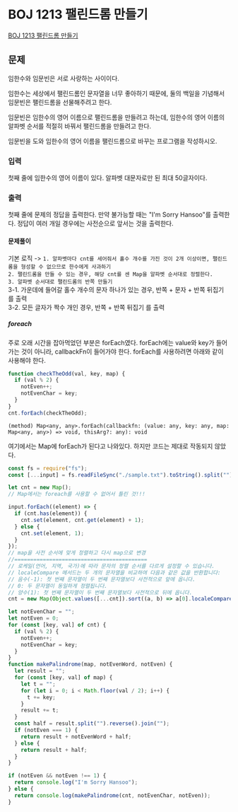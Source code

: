 # BOJ 1213 팰린드롬 만들기

[BOJ 1213 팰린드롬 만들기](https://www.acmicpc.net/problem/1213)

## 문제

임한수와 임문빈은 서로 사랑하는 사이이다.

임한수는 세상에서 팰린드롬인 문자열을 너무 좋아하기 때문에, 둘의 백일을 기념해서 임문빈은 팰린드롬을 선물해주려고 한다.

임문빈은 임한수의 영어 이름으로 팰린드롬을 만들려고 하는데, 임한수의 영어 이름의 알파벳 순서를 적절히 바꿔서 팰린드롬을 만들려고 한다.

임문빈을 도와 임한수의 영어 이름을 팰린드롬으로 바꾸는 프로그램을 작성하시오.

### 입력

첫째 줄에 임한수의 영어 이름이 있다. 알파벳 대문자로만 된 최대 50글자이다.

### 출력

첫째 줄에 문제의 정답을 출력한다. 만약 불가능할 때는 "I'm Sorry Hansoo"를 출력한다. 정답이 여러 개일 경우에는 사전순으로 앞서는 것을 출력한다.

#### 문제풀이

기본 로직 -> `1. 알파벳마다 cnt를 세어줘서 홀수 개수를 가진 것이 2개 이상이면, 팰린드롬을 형성할 수 없으므로 한수에게 사과하기`  
`2. 팰린드롬을 만들 수 있는 경우, 해당 cnt를 센 Map을 알파벳 순서대로 정렬한다.`  
`3. 알파벳 순서대로 팰린드롬의 반쪽 만들기`  
3-1. 가운데에 들어갈 홀수 개수의 문자 하나가 있는 경우, 반쪽 + 문자 + 반쪽 뒤집기 를 출력  
3-2. 모든 글자가 짝수 개인 경우, 반쪽 + 반쪽 뒤집기 를 출력

##### foreach

주로 오래 시간을 잡아먹었던 부분은 forEach였다. forEach에는 value와 key가 들어가는 것이 아니라, callbackFn이 들어가야 한다. forEach를 사용하려면 아래와 같이 사용해야 한다.

```js
function checkTheOdd(val, key, map) {
  if (val % 2) {
    notEven++;
    notEvenChar = key;
  }
}
cnt.forEach(checkTheOdd);
```

```
(method) Map<any, any>.forEach(callbackfn: (value: any, key: any, map: Map<any, any>) => void, thisArg?: any): void
```

여기에서는 Map에 forEach가 된다고 나와있다. 하지만 코드는 제대로 작동되지 않았다.

```js
const fs = require("fs");
const [...input] = fs.readFileSync("./sample.txt").toString().split("");

let cnt = new Map();
// Map에서는 foreach를 사용할 수 없어서 틀린 것!!!

input.forEach((element) => {
  if (cnt.has(element)) {
    cnt.set(element, cnt.get(element) + 1);
  } else {
    cnt.set(element, 1);
  }
});
// map을 사전 순서에 맞게 정렬하고 다시 map으로 변경
//==========================================
// 로케일(언어, 지역, 국가)에 따라 문자의 정렬 순서를 다르게 설정할 수 있습니다.
// localeCompare 메서드는 두 개의 문자열을 비교하여 다음과 같은 값을 반환합니다:
// 음수(-1): 첫 번째 문자열이 두 번째 문자열보다 사전적으로 앞에 옵니다.
// 0: 두 문자열이 동일하게 정렬됩니다.
// 양수(1): 첫 번째 문자열이 두 번째 문자열보다 사전적으로 뒤에 옵니다.
cnt = new Map(Object.values([...cnt]).sort((a, b) => a[0].localeCompare(b[0])));

let notEvenChar = "";
let notEven = 0;
for (const [key, val] of cnt) {
  if (val % 2) {
    notEven++;
    notEvenChar = key;
  }
}
function makePalindrome(map, notEvenWord, notEven) {
  let result = "";
  for (const [key, val] of map) {
    let t = "";
    for (let i = 0; i < Math.floor(val / 2); i++) {
      t += key;
    }
    result += t;
  }
  const half = result.split("").reverse().join("");
  if (notEven === 1) {
    return result + notEvenWord + half;
  } else {
    return result + half;
  }
}

if (notEven && notEven !== 1) {
  return console.log("I'm Sorry Hansoo");
} else {
  return console.log(makePalindrome(cnt, notEvenChar, notEven));
}
```
